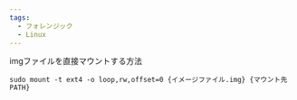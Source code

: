 ```yaml
---
tags:
  - フォレンジック
  - Linux
---
```


imgファイルを直接マウントする方法

```
sudo mount -t ext4 -o loop,rw,offset=0 {イメージファイル.img} {マウント先PATH}
```